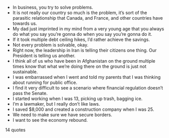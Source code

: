  - In business, you try to solve problems.
 - It is not really our country so much is the problem, it’s sort of the parasitic relationship that Canada, and France, and other countries have towards us.
 - My dad just imprinted in my mind from a very young age that you always do what you say you’re gonna do when you say you’re gonna do it.
 - If it took multiple debt ceiling hikes, I’d rather achieve the savings.
 - Not every problem is solvable, okay.
 - Right now, the leadership in Iran is telling their citizens one thing. Our President is telling us another.
 - I think all of us who have been in Afghanistan on the ground multiple times know that what we’re doing there on the ground is just not sustainable.
 - I was embarrassed when I went and told my parents that I was thinking about running for public office.
 - I find it very difficult to see a scenario where financial regulation doesn’t pass the Senate.
 - I started working when I was 13, picking up trash, bagging ice.
 - I’m a lawmaker, but I really don’t like laws.
 - I saved $8,000 and created a construction company when I was 25.
 - We need to make sure we have secure borders.
 - I want to see the economy rebound.

14 quotes